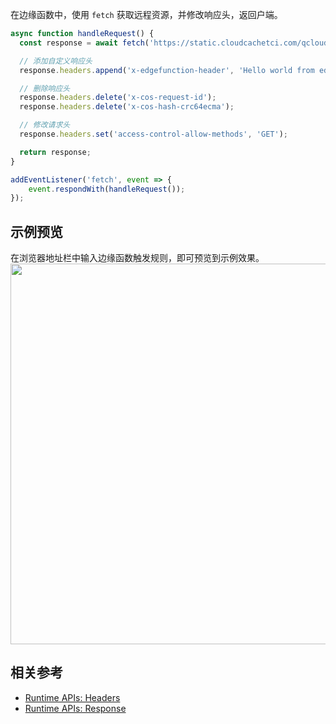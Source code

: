 在边缘函数中，使用 `fetch` 获取远程资源，并修改响应头，返回户端。

```typescript
async function handleRequest() {
  const response = await fetch('https://static.cloudcachetci.com/qcloud/main/scripts/release/common/vendors/jquery-3.2.1.min.js');

  // 添加自定义响应头
  response.headers.append('x-edgefunction-header', 'Hello world from edgefunction');

  // 删除响应头
  response.headers.delete('x-cos-request-id');
  response.headers.delete('x-cos-hash-crc64ecma');

  // 修改请求头
  response.headers.set('access-control-allow-methods', 'GET');

  return response;
}

addEventListener('fetch', event => {
    event.respondWith(handleRequest());
});
```

## 示例预览

在浏览器地址栏中输入边缘函数触发规则，即可预览到示例效果。
<img src="https://qcloudimg.tencent-cloud.cn/raw/7cda4f48576cffe6882ffd2332fa3631.png" width=609px>

## 相关参考
- [Runtime APIs: Headers](https://cloud.tencent.com/document/product/1552/81903)
- [Runtime APIs: Response](https://cloud.tencent.com/document/product/1552/81917)
